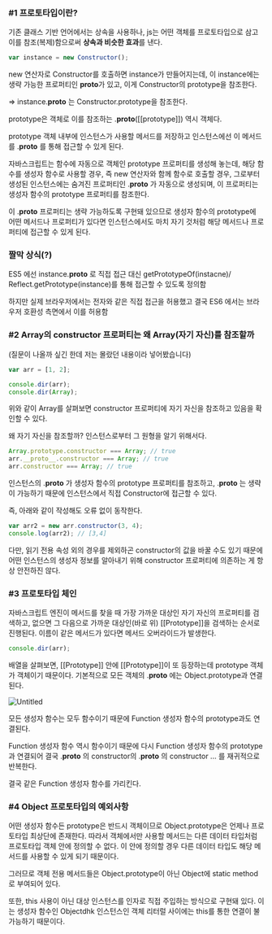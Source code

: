 ### #1 프로토타입이란?

기존 클래스 기반 언어에서는 상속을 사용하나, js는 어떤 객체를 프로토타입으로 삼고 이를 참조(복제)함으로써 **상속과 비슷한 효과**를 낸다.

```jsx
var instance = new Constructor();
```

new 연산자로 Constructor를 호출하면 instance가 만들어지는데, 이 instance에는 생략 가능한 프로퍼티인 **proto**가 있고, 이게 Constructor의 prototype을 참조한다.

⇒ instance.__proto__ 는 Constructor.prototype을 참조한다.

prototype은 객체로 이를 참조하는 .__proto__([[prototype]]) 역시 객체다.

prototype 객체 내부에 인스턴스가 사용할 메서드를 저장하고 인스턴스에선 이 메서드를 .__proto__ 를 통해 접근할 수 있게 된다.

자바스크립트는 함수에 자동으로 객체인 prototype 프로퍼티를 생성해 놓는데, 해당 함수를 생성자 함수로 사용할 경우, 즉 new 연산자와 함께 함수로 호출할 경우, 그로부터 생성된 인스턴스에는 숨겨진 프로퍼티인 .__proto__ 가 자동으로 생성되며, 이 프로퍼티는 생성자 함수의 prototype 프로퍼티를 참조한다.

이 .__proto__ 프로퍼티는 생략 가능하도록 구현돼 있으므로 생성자 함수의 prototype에 어떤 메서드나 프로퍼티가 있다면 인스턴스에서도 마치 자기 것처럼 해당 메서드나 프로퍼티에 접근할 수 있게 된다.

### 짤막 상식(?)

ES5 에선 instance.__proto__ 로 직접 접근 대신 getPrototypeOf(instacne)/ Reflect.getPrototype(instance)를 통해 접근할 수 있도록 정의함

하지만 실제 브라우저에서는 전자와 같은 직접 접근을 허용했고 결국 ES6 에서는 브라우저 호환성 측면에서 이를 허용함

### #2 Array의 constructor 프로퍼티는 왜 Array(자기 자신)를 참조할까

(질문이 나올까 싶긴 한데 저는 몰랐던 내용이라 넣어봤습니다)

```jsx
var arr = [1, 2];

console.dir(arr);
console.dir(Array);
```

위와 같이 Array를 살펴보면 constructor 프로퍼티에 자기 자신을 참조하고 있음을 확인할 수 있다.

왜 자기 자신을 참조할까? 인스턴스로부터 그 원형을 알기 위해서다.

```jsx
Array.prototype.constructor === Array; // true
arr.__proto__.constructor === Array; // true
arr.constructor === Array; // true
```

인스턴스의 .__proto__ 가 생성자 함수의 prototype 프로퍼티를 참조하고, .__proto__ 는 생략이 가능하기 때문에 인스턴스에서 직접 Constructor에 접근할 수 있다.

즉, 아래와 같이 작성해도 오류 없이 동작한다.

```jsx
var arr2 = new arr.constructor(3, 4);
console.log(arr2); // [3,4]
```

다만, 읽기 전용 속성 외의 경우를 제외하곤 constructor의 값을 바꿀 수도 있기 때문에 어떤 인스턴스의 생성자 정보를 알아내기 위해 constructor 프로퍼티에 의존하는 게 항상 안전하진 않다.

### #3 프로토타입 체인

자바스크립트 엔진이 메서드를 찾을 때 가장 가까운 대상인 자기 자신의 프로퍼티를 검색하고, 없으면 그 다음으로 가까운 대상인(바로 위) [[Prototype]]을 검색하는 순서로 진행된다. 이름이 같은 메서드가 있다면 메서드 오버라이드가 발생한다.

```jsx
console.dir(arr);
```

배열을 살펴보면, [[Prototype]] 안에 [[Prototype]]이 또 등장하는데 prototype 객체가 객체이기 때문이다. 기본적으로 모든 객체의 .__proto__ 에는 Object.prototype과 연결된다.

![Untitled](https://s3-us-west-2.amazonaws.com/secure.notion-static.com/bca06555-6ccc-4228-a37e-d1d4882f6a32/Untitled.png)

모든 생성자 함수는 모두 함수이기 때문에 Function 생성자 함수의 prototype과도 연결된다.

Function 생성자 함수 역시 함수이기 때문에 다시 Function 생성자 함수의 prototype과 연결되어 결국 .__proto__ 의 constructor의 .__proto__ 의 constructor ... 를 재귀적으로 반복한다.

결국 같은 Function 생성자 함수를 가리킨다.

### #4 Object 프로토타입의 예외사항

어떤 생성자 함수든 prototype은 반드시 객체이므로 Object.prototype은 언제나 프로토타입 최상단에 존재한다. 따라서 객체에서만 사용할 메서드는 다른 데이터 타입처럼 프로토타입 객체 안에 정의할 수 없다. 이 안에 정의할 경우 다른 데이터 타입도 해당 메서드를 사용할 수 있게 되기 때문이다.

그러므로 객체 전용 메서드들은 Object.prototype이 아닌 Object에 static method로 부여되어 있다.

또한, this 사용이 아닌 대상 인스턴스를 인자로 직접 주입하는 방식으로 구현돼 있다. 이는 생성자 함수인 Objectdhk 인스턴스인 객체 리터럴 사이에는 this를 통한 연결이 불가능하기 때문이다.
